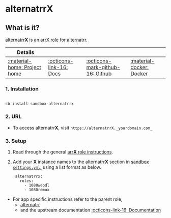 # alternatrr**X**

## What is it?

[alternatrr**X**](https://www.github.com/TheUltimateC0der/alternatrr) is an [arrX role](arrx) for [alternatrr](/sandbox/apps/alternatrr).

| Details     |             |             |             |
|-------------|-------------|-------------|-------------|
| [:material-home: Project home ](https://www.github.com/TheUltimateC0der/alternatrr) | [:octicons-link-16: Docs](https://www.github.com/TheUltimateC0der/alternatrr) | [:octicons-mark-github-16: Github](https://www.github.com/TheUltimateC0der/alternatrr) | [:material-docker: Docker ](https://hub.docker.com/r/theultimatecoder/alternatrr)|

### 1. Installation

``` shell

sb install sandbox-alternatrrx

```

### 2. URL

- To access alternatrr**X**, visit `https://alternatrrX._yourdomain.com_`

### 3. Setup

1. Read through the general [arr**X** role instructions](arrx).

2. Add your **X** instance names to the alternatrr**X** section in [sandbox `settings.yml`:](/sandbox/settings) using a list format as below.

   ``` { .yaml }
    alternatrrx:
      roles:
        - 1080webdl
        - 1080remux
   ```

- For app specific instructions refer to the parent role,
     - [alternatrr](/sandbox/apps/alternatrr)
     - and the upstream documentation 
       [:octicons-link-16: Documentation ](https://www.github.com/TheUltimateC0der/alternatrr)
